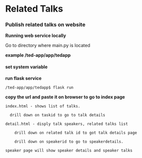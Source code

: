 # Related Talks

### Publish related talks on website 

**Running web service locally**

Go to directory where main.py is located

**example /ted-app/app/tedapp**

#### set system variable

**run flask service**

    /ted-app/app/tedapp$ flask run

**copy the url and paste it on browser to go to index page**

    index.html - shows list of talks.

      drill down on taskid to go to talk details
  
    detail.html - disply talk speakers, related talks list

        drill down on related talk id to got talk details page
  
        drill down on speakerid to go to speakerdetails.
        
    speaker page will show speaker details and speaker talks
